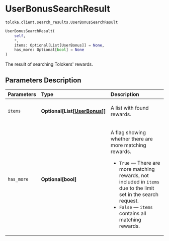 # UserBonusSearchResult
`toloka.client.search_results.UserBonusSearchResult`

```python
UserBonusSearchResult(
    self,
    *,
    items: Optional[List[UserBonus]] = None,
    has_more: Optional[bool] = None
)
```

The result of searching Tolokers' rewards.

## Parameters Description

| Parameters | Type | Description |
| :----------| :----| :-----------|
`items`|**Optional\[List\[[UserBonus](toloka.client.user_bonus.UserBonus.md)\]\]**|<p>A list with found rewards.</p>
`has_more`|**Optional\[bool\]**|<p>A flag showing whether there are more matching rewards.</p> <ul> <li>`True` — There are more matching rewards, not included in `items` due to the limit set in the search request.</li> <li>`False` — `items` contains all matching rewards.</li> </ul>
